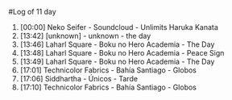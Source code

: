 #Log of 11 day

1. [00:00] Neko Seifer - Soundcloud - Unlimits Haruka Kanata
1. [13:42] [unknown] - unknown - the day
1. [13:46] Laharl Square - Boku no Hero Academia - The Day
1. [13:48] Laharl Square - Boku no Hero Academia - Peace Sign
1. [13:49] Laharl Square - Boku no Hero Academia - The Day
1. [17:01] Technicolor Fabrics - Bahía Santiago - Globos
1. [17:06] Siddhartha - Únicos - Tarde
1. [17:10] Technicolor Fabrics - Bahía Santiago - Globos

